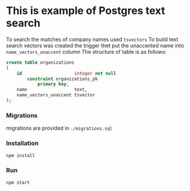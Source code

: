 # This is example of Postgres text search

To search the matches of company names used `tsvectors`
To build text search vectors was created the trigger thet put the unaccented name into `name_vectors_unaccent` column
The structure of table is as follows:

```sql
create table organizations
(
    id                    integer not null
        constraint organizations_pk
            primary key,
    name                  text,
    name_vectors_unaccent tsvector
);
```

### Migrations

migrations are provided in `./migrations.sql`

### Installation

```bash
npm install
```

### Run

```bash
npm start
```
